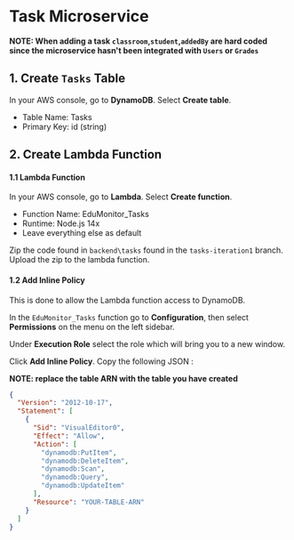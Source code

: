# Task Microservice

**NOTE: When adding a task `classroom`,`student`,`addedBy` are hard coded since the microservice hasn't been integrated with `Users` or `Grades`**

## 1. Create `Tasks` Table

In your AWS console, go to **DynamoDB**. Select **Create table**.

- Table Name: Tasks
- Primary Key: id (string)

## 2. Create Lambda Function

#### 1.1 Lambda Function

In your AWS console, go to **Lambda**. Select **Create function**.

- Function Name: EduMonitor_Tasks
- Runtime: Node.js 14x
- Leave everything else as default

Zip the code found in `backend\tasks` found in the `tasks-iteration1` branch.
Upload the zip to the lambda function.

#### 1.2 Add Inline Policy

This is done to allow the Lambda function access to DynamoDB.

In the `EduMonitor_Tasks` function go to **Configuration**, then select **Permissions** on the menu on the left sidebar.

Under **Execution Role** select the role which will bring you to a new window.

Click **Add Inline Policy**. Copy the following JSON :

**NOTE: replace the table ARN with the table you have created**

```json
{
  "Version": "2012-10-17",
  "Statement": [
    {
      "Sid": "VisualEditor0",
      "Effect": "Allow",
      "Action": [
        "dynamodb:PutItem",
        "dynamodb:DeleteItem",
        "dynamodb:Scan",
        "dynamodb:Query",
        "dynamodb:UpdateItem"
      ],
      "Resource": "YOUR-TABLE-ARN"
    }
  ]
}
```
